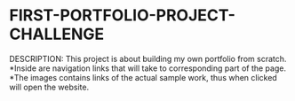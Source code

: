 # FIRST-PORTFOLIO-PROJECT-CHALLENGE
DESCRIPTION: This project is about building my own portfolio from scratch. 
*Inside are navigation links that will take to corresponding part of the page.
*The images contains links of the actual sample work, thus when clicked will open the website.